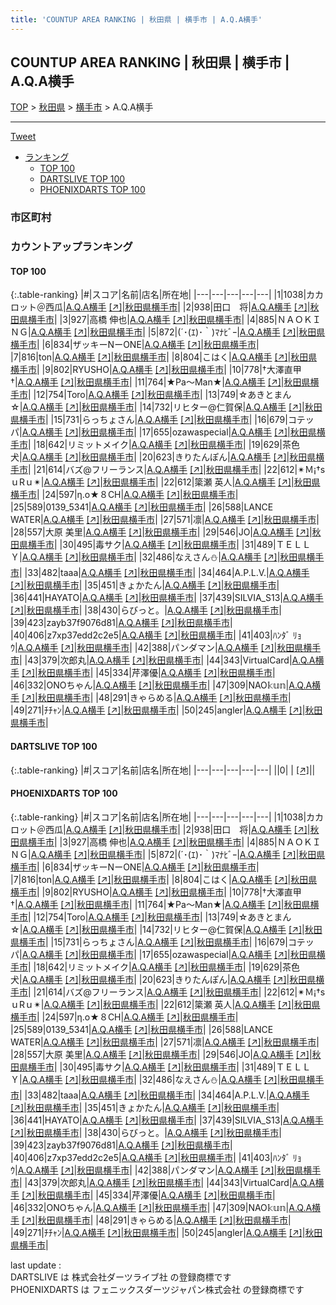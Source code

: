 ```yaml
---
title: 'COUNTUP AREA RANKING | 秋田県 | 横手市 | A.Q.A横手'
---
```

## COUNTUP AREA RANKING | 秋田県 | 横手市 | A.Q.A横手

[TOP](/darts/rank/) > [秋田県](/darts/rank/秋田県/) > [横手市](/darts/rank/秋田県/横手市/) > A.Q.A横手

___

<a href="https://twitter.com/share?ref_src=twsrc%5Etfw" data-text="COUNTUP AREA RANKING | 秋田県横手市A.Q.A横手" class="twitter-share-button" data-hashtags="DARTSLIVE,PHOENIXDARTS,darts,ダーツ" data-show-count="false">Tweet</a>

* [ランキング](#カウントアップランキング)
    * [TOP 100](#top-100)
    * [DARTSLIVE TOP 100](#dartslive-top-100)
    * [PHOENIXDARTS TOP 100](#phoenixdarts-top-100)

### 市区町村

<ul>

</ul>

### カウントアップランキング

#### TOP 100



{:.table-ranking}
|#|スコア|名前|店名|所在地|
|---|---|---|---|---|
|1|1038|<span class="rank-name-pd">カカロット＠西瓜</span>|<a href="/darts/rank/shops/10460.html">A.Q.A横手</a> <a href="https://vs.phoenixdarts.com/jp/shop/shopDetailInfo/s_10460?s_seq=10460">[↗]</a>|<a href="/darts/rank/秋田県/横手市">秋田県横手市</a>|
|2|938|<span class="rank-name-pd">田口　将</span>|<a href="/darts/rank/shops/10460.html">A.Q.A横手</a> <a href="https://vs.phoenixdarts.com/jp/shop/shopDetailInfo/s_10460?s_seq=10460">[↗]</a>|<a href="/darts/rank/秋田県/横手市">秋田県横手市</a>|
|3|927|<span class="rank-name-pd">高橋 伸也</span>|<a href="/darts/rank/shops/10460.html">A.Q.A横手</a> <a href="https://vs.phoenixdarts.com/jp/shop/shopDetailInfo/s_10460?s_seq=10460">[↗]</a>|<a href="/darts/rank/秋田県/横手市">秋田県横手市</a>|
|4|885|<span class="rank-name-pd">ＮＡＯＫＩＮＧ</span>|<a href="/darts/rank/shops/10460.html">A.Q.A横手</a> <a href="https://vs.phoenixdarts.com/jp/shop/shopDetailInfo/s_10460?s_seq=10460">[↗]</a>|<a href="/darts/rank/秋田県/横手市">秋田県横手市</a>|
|5|872|<span class="rank-name-pd">(´･(ｴ)･｀)ﾏﾅﾋﾞｰ</span>|<a href="/darts/rank/shops/10460.html">A.Q.A横手</a> <a href="https://vs.phoenixdarts.com/jp/shop/shopDetailInfo/s_10460?s_seq=10460">[↗]</a>|<a href="/darts/rank/秋田県/横手市">秋田県横手市</a>|
|6|834|<span class="rank-name-pd">ザッキーNーONE</span>|<a href="/darts/rank/shops/10460.html">A.Q.A横手</a> <a href="https://vs.phoenixdarts.com/jp/shop/shopDetailInfo/s_10460?s_seq=10460">[↗]</a>|<a href="/darts/rank/秋田県/横手市">秋田県横手市</a>|
|7|816|<span class="rank-name-pd">ton</span>|<a href="/darts/rank/shops/10460.html">A.Q.A横手</a> <a href="https://vs.phoenixdarts.com/jp/shop/shopDetailInfo/s_10460?s_seq=10460">[↗]</a>|<a href="/darts/rank/秋田県/横手市">秋田県横手市</a>|
|8|804|<span class="rank-name-pd">こはく</span>|<a href="/darts/rank/shops/10460.html">A.Q.A横手</a> <a href="https://vs.phoenixdarts.com/jp/shop/shopDetailInfo/s_10460?s_seq=10460">[↗]</a>|<a href="/darts/rank/秋田県/横手市">秋田県横手市</a>|
|9|802|<span class="rank-name-pd">RYUSHO</span>|<a href="/darts/rank/shops/10460.html">A.Q.A横手</a> <a href="https://vs.phoenixdarts.com/jp/shop/shopDetailInfo/s_10460?s_seq=10460">[↗]</a>|<a href="/darts/rank/秋田県/横手市">秋田県横手市</a>|
|10|778|<span class="rank-name-pd">†大澤直甲†</span>|<a href="/darts/rank/shops/10460.html">A.Q.A横手</a> <a href="https://vs.phoenixdarts.com/jp/shop/shopDetailInfo/s_10460?s_seq=10460">[↗]</a>|<a href="/darts/rank/秋田県/横手市">秋田県横手市</a>|
|11|764|<span class="rank-name-pd">★Pa～Man★</span>|<a href="/darts/rank/shops/10460.html">A.Q.A横手</a> <a href="https://vs.phoenixdarts.com/jp/shop/shopDetailInfo/s_10460?s_seq=10460">[↗]</a>|<a href="/darts/rank/秋田県/横手市">秋田県横手市</a>|
|12|754|<span class="rank-name-pd">Toro</span>|<a href="/darts/rank/shops/10460.html">A.Q.A横手</a> <a href="https://vs.phoenixdarts.com/jp/shop/shopDetailInfo/s_10460?s_seq=10460">[↗]</a>|<a href="/darts/rank/秋田県/横手市">秋田県横手市</a>|
|13|749|<span class="rank-name-pd">☆あきとまん☆</span>|<a href="/darts/rank/shops/10460.html">A.Q.A横手</a> <a href="https://vs.phoenixdarts.com/jp/shop/shopDetailInfo/s_10460?s_seq=10460">[↗]</a>|<a href="/darts/rank/秋田県/横手市">秋田県横手市</a>|
|14|732|<span class="rank-name-pd">リヒター@仁賀保</span>|<a href="/darts/rank/shops/10460.html">A.Q.A横手</a> <a href="https://vs.phoenixdarts.com/jp/shop/shopDetailInfo/s_10460?s_seq=10460">[↗]</a>|<a href="/darts/rank/秋田県/横手市">秋田県横手市</a>|
|15|731|<span class="rank-name-pd">らっちょさん</span>|<a href="/darts/rank/shops/10460.html">A.Q.A横手</a> <a href="https://vs.phoenixdarts.com/jp/shop/shopDetailInfo/s_10460?s_seq=10460">[↗]</a>|<a href="/darts/rank/秋田県/横手市">秋田県横手市</a>|
|16|679|<span class="rank-name-pd">コテッパ</span>|<a href="/darts/rank/shops/10460.html">A.Q.A横手</a> <a href="https://vs.phoenixdarts.com/jp/shop/shopDetailInfo/s_10460?s_seq=10460">[↗]</a>|<a href="/darts/rank/秋田県/横手市">秋田県横手市</a>|
|17|655|<span class="rank-name-pd">ozawaspecial</span>|<a href="/darts/rank/shops/10460.html">A.Q.A横手</a> <a href="https://vs.phoenixdarts.com/jp/shop/shopDetailInfo/s_10460?s_seq=10460">[↗]</a>|<a href="/darts/rank/秋田県/横手市">秋田県横手市</a>|
|18|642|<span class="rank-name-pd">リミットメイク</span>|<a href="/darts/rank/shops/10460.html">A.Q.A横手</a> <a href="https://vs.phoenixdarts.com/jp/shop/shopDetailInfo/s_10460?s_seq=10460">[↗]</a>|<a href="/darts/rank/秋田県/横手市">秋田県横手市</a>|
|19|629|<span class="rank-name-pd">茶色犬</span>|<a href="/darts/rank/shops/10460.html">A.Q.A横手</a> <a href="https://vs.phoenixdarts.com/jp/shop/shopDetailInfo/s_10460?s_seq=10460">[↗]</a>|<a href="/darts/rank/秋田県/横手市">秋田県横手市</a>|
|20|623|<span class="rank-name-pd">きりたんぽん</span>|<a href="/darts/rank/shops/10460.html">A.Q.A横手</a> <a href="https://vs.phoenixdarts.com/jp/shop/shopDetailInfo/s_10460?s_seq=10460">[↗]</a>|<a href="/darts/rank/秋田県/横手市">秋田県横手市</a>|
|21|614|<span class="rank-name-pd">バズ@フリーランス</span>|<a href="/darts/rank/shops/10460.html">A.Q.A横手</a> <a href="https://vs.phoenixdarts.com/jp/shop/shopDetailInfo/s_10460?s_seq=10460">[↗]</a>|<a href="/darts/rank/秋田県/横手市">秋田県横手市</a>|
|22|612|<span class="rank-name-pd">✴Ｍ¡†sｕRｕ✴</span>|<a href="/darts/rank/shops/10460.html">A.Q.A横手</a> <a href="https://vs.phoenixdarts.com/jp/shop/shopDetailInfo/s_10460?s_seq=10460">[↗]</a>|<a href="/darts/rank/秋田県/横手市">秋田県横手市</a>|
|22|612|<span class="rank-name-pd">簗瀬 英人</span>|<a href="/darts/rank/shops/10460.html">A.Q.A横手</a> <a href="https://vs.phoenixdarts.com/jp/shop/shopDetailInfo/s_10460?s_seq=10460">[↗]</a>|<a href="/darts/rank/秋田県/横手市">秋田県横手市</a>|
|24|597|<span class="rank-name-pd">η.ο★８CH</span>|<a href="/darts/rank/shops/10460.html">A.Q.A横手</a> <a href="https://vs.phoenixdarts.com/jp/shop/shopDetailInfo/s_10460?s_seq=10460">[↗]</a>|<a href="/darts/rank/秋田県/横手市">秋田県横手市</a>|
|25|589|<span class="rank-name-pd">0139_5341</span>|<a href="/darts/rank/shops/10460.html">A.Q.A横手</a> <a href="https://vs.phoenixdarts.com/jp/shop/shopDetailInfo/s_10460?s_seq=10460">[↗]</a>|<a href="/darts/rank/秋田県/横手市">秋田県横手市</a>|
|26|588|<span class="rank-name-pd">LANCE WATER</span>|<a href="/darts/rank/shops/10460.html">A.Q.A横手</a> <a href="https://vs.phoenixdarts.com/jp/shop/shopDetailInfo/s_10460?s_seq=10460">[↗]</a>|<a href="/darts/rank/秋田県/横手市">秋田県横手市</a>|
|27|571|<span class="rank-name-pd">凛</span>|<a href="/darts/rank/shops/10460.html">A.Q.A横手</a> <a href="https://vs.phoenixdarts.com/jp/shop/shopDetailInfo/s_10460?s_seq=10460">[↗]</a>|<a href="/darts/rank/秋田県/横手市">秋田県横手市</a>|
|28|557|<span class="rank-name-pd">大原 美里</span>|<a href="/darts/rank/shops/10460.html">A.Q.A横手</a> <a href="https://vs.phoenixdarts.com/jp/shop/shopDetailInfo/s_10460?s_seq=10460">[↗]</a>|<a href="/darts/rank/秋田県/横手市">秋田県横手市</a>|
|29|546|<span class="rank-name-pd">JO</span>|<a href="/darts/rank/shops/10460.html">A.Q.A横手</a> <a href="https://vs.phoenixdarts.com/jp/shop/shopDetailInfo/s_10460?s_seq=10460">[↗]</a>|<a href="/darts/rank/秋田県/横手市">秋田県横手市</a>|
|30|495|<span class="rank-name-pd">毒サク</span>|<a href="/darts/rank/shops/10460.html">A.Q.A横手</a> <a href="https://vs.phoenixdarts.com/jp/shop/shopDetailInfo/s_10460?s_seq=10460">[↗]</a>|<a href="/darts/rank/秋田県/横手市">秋田県横手市</a>|
|31|489|<span class="rank-name-pd">ＴＥＬＬＹ</span>|<a href="/darts/rank/shops/10460.html">A.Q.A横手</a> <a href="https://vs.phoenixdarts.com/jp/shop/shopDetailInfo/s_10460?s_seq=10460">[↗]</a>|<a href="/darts/rank/秋田県/横手市">秋田県横手市</a>|
|32|486|<span class="rank-name-pd">なえさん⛄️</span>|<a href="/darts/rank/shops/10460.html">A.Q.A横手</a> <a href="https://vs.phoenixdarts.com/jp/shop/shopDetailInfo/s_10460?s_seq=10460">[↗]</a>|<a href="/darts/rank/秋田県/横手市">秋田県横手市</a>|
|33|482|<span class="rank-name-pd">taaa</span>|<a href="/darts/rank/shops/10460.html">A.Q.A横手</a> <a href="https://vs.phoenixdarts.com/jp/shop/shopDetailInfo/s_10460?s_seq=10460">[↗]</a>|<a href="/darts/rank/秋田県/横手市">秋田県横手市</a>|
|34|464|<span class="rank-name-pd">A.P.L.V.</span>|<a href="/darts/rank/shops/10460.html">A.Q.A横手</a> <a href="https://vs.phoenixdarts.com/jp/shop/shopDetailInfo/s_10460?s_seq=10460">[↗]</a>|<a href="/darts/rank/秋田県/横手市">秋田県横手市</a>|
|35|451|<span class="rank-name-pd">きょかたん</span>|<a href="/darts/rank/shops/10460.html">A.Q.A横手</a> <a href="https://vs.phoenixdarts.com/jp/shop/shopDetailInfo/s_10460?s_seq=10460">[↗]</a>|<a href="/darts/rank/秋田県/横手市">秋田県横手市</a>|
|36|441|<span class="rank-name-pd">HAYATO</span>|<a href="/darts/rank/shops/10460.html">A.Q.A横手</a> <a href="https://vs.phoenixdarts.com/jp/shop/shopDetailInfo/s_10460?s_seq=10460">[↗]</a>|<a href="/darts/rank/秋田県/横手市">秋田県横手市</a>|
|37|439|<span class="rank-name-pd">SILVIA_S13</span>|<a href="/darts/rank/shops/10460.html">A.Q.A横手</a> <a href="https://vs.phoenixdarts.com/jp/shop/shopDetailInfo/s_10460?s_seq=10460">[↗]</a>|<a href="/darts/rank/秋田県/横手市">秋田県横手市</a>|
|38|430|<span class="rank-name-pd">らびっと。</span>|<a href="/darts/rank/shops/10460.html">A.Q.A横手</a> <a href="https://vs.phoenixdarts.com/jp/shop/shopDetailInfo/s_10460?s_seq=10460">[↗]</a>|<a href="/darts/rank/秋田県/横手市">秋田県横手市</a>|
|39|423|<span class="rank-name-pd">zayb37f9076d81</span>|<a href="/darts/rank/shops/10460.html">A.Q.A横手</a> <a href="https://vs.phoenixdarts.com/jp/shop/shopDetailInfo/s_10460?s_seq=10460">[↗]</a>|<a href="/darts/rank/秋田県/横手市">秋田県横手市</a>|
|40|406|<span class="rank-name-pd">z7xp37edd2c2e5</span>|<a href="/darts/rank/shops/10460.html">A.Q.A横手</a> <a href="https://vs.phoenixdarts.com/jp/shop/shopDetailInfo/s_10460?s_seq=10460">[↗]</a>|<a href="/darts/rank/秋田県/横手市">秋田県横手市</a>|
|41|403|<span class="rank-name-pd">ﾊﾝﾀﾞ ﾘｮｳ</span>|<a href="/darts/rank/shops/10460.html">A.Q.A横手</a> <a href="https://vs.phoenixdarts.com/jp/shop/shopDetailInfo/s_10460?s_seq=10460">[↗]</a>|<a href="/darts/rank/秋田県/横手市">秋田県横手市</a>|
|42|388|<span class="rank-name-pd">パンダマン</span>|<a href="/darts/rank/shops/10460.html">A.Q.A横手</a> <a href="https://vs.phoenixdarts.com/jp/shop/shopDetailInfo/s_10460?s_seq=10460">[↗]</a>|<a href="/darts/rank/秋田県/横手市">秋田県横手市</a>|
|43|379|<span class="rank-name-pd">次郎丸</span>|<a href="/darts/rank/shops/10460.html">A.Q.A横手</a> <a href="https://vs.phoenixdarts.com/jp/shop/shopDetailInfo/s_10460?s_seq=10460">[↗]</a>|<a href="/darts/rank/秋田県/横手市">秋田県横手市</a>|
|44|343|<span class="rank-name-pd">VirtualCard</span>|<a href="/darts/rank/shops/10460.html">A.Q.A横手</a> <a href="https://vs.phoenixdarts.com/jp/shop/shopDetailInfo/s_10460?s_seq=10460">[↗]</a>|<a href="/darts/rank/秋田県/横手市">秋田県横手市</a>|
|45|334|<span class="rank-name-pd">芹澤優</span>|<a href="/darts/rank/shops/10460.html">A.Q.A横手</a> <a href="https://vs.phoenixdarts.com/jp/shop/shopDetailInfo/s_10460?s_seq=10460">[↗]</a>|<a href="/darts/rank/秋田県/横手市">秋田県横手市</a>|
|46|332|<span class="rank-name-pd">ONOちゃん</span>|<a href="/darts/rank/shops/10460.html">A.Q.A横手</a> <a href="https://vs.phoenixdarts.com/jp/shop/shopDetailInfo/s_10460?s_seq=10460">[↗]</a>|<a href="/darts/rank/秋田県/横手市">秋田県横手市</a>|
|47|309|<span class="rank-name-pd">NAO𝕜𝕦𝕟</span>|<a href="/darts/rank/shops/10460.html">A.Q.A横手</a> <a href="https://vs.phoenixdarts.com/jp/shop/shopDetailInfo/s_10460?s_seq=10460">[↗]</a>|<a href="/darts/rank/秋田県/横手市">秋田県横手市</a>|
|48|291|<span class="rank-name-pd">きゃらめる</span>|<a href="/darts/rank/shops/10460.html">A.Q.A横手</a> <a href="https://vs.phoenixdarts.com/jp/shop/shopDetailInfo/s_10460?s_seq=10460">[↗]</a>|<a href="/darts/rank/秋田県/横手市">秋田県横手市</a>|
|49|271|<span class="rank-name-pd">ﾁﾁｬﾝ</span>|<a href="/darts/rank/shops/10460.html">A.Q.A横手</a> <a href="https://vs.phoenixdarts.com/jp/shop/shopDetailInfo/s_10460?s_seq=10460">[↗]</a>|<a href="/darts/rank/秋田県/横手市">秋田県横手市</a>|
|50|245|<span class="rank-name-pd">angler</span>|<a href="/darts/rank/shops/10460.html">A.Q.A横手</a> <a href="https://vs.phoenixdarts.com/jp/shop/shopDetailInfo/s_10460?s_seq=10460">[↗]</a>|<a href="/darts/rank/秋田県/横手市">秋田県横手市</a>|


#### DARTSLIVE TOP 100



{:.table-ranking}
|#|スコア|名前|店名|所在地|
|---|---|---|---|---|
||0|<span class="rank-name-dl"> </span>|<a href="/darts/rank/shops/.html"></a> <a href="">[↗]</a>|<a href="/darts/rank//"></a>|


#### PHOENIXDARTS TOP 100



{:.table-ranking}
|#|スコア|名前|店名|所在地|
|---|---|---|---|---|
|1|1038|<span class="rank-name-pd">カカロット＠西瓜</span>|<a href="/darts/rank/shops/10460.html">A.Q.A横手</a> <a href="https://vs.phoenixdarts.com/jp/shop/shopDetailInfo/s_10460?s_seq=10460">[↗]</a>|<a href="/darts/rank/秋田県/横手市">秋田県横手市</a>|
|2|938|<span class="rank-name-pd">田口　将</span>|<a href="/darts/rank/shops/10460.html">A.Q.A横手</a> <a href="https://vs.phoenixdarts.com/jp/shop/shopDetailInfo/s_10460?s_seq=10460">[↗]</a>|<a href="/darts/rank/秋田県/横手市">秋田県横手市</a>|
|3|927|<span class="rank-name-pd">高橋 伸也</span>|<a href="/darts/rank/shops/10460.html">A.Q.A横手</a> <a href="https://vs.phoenixdarts.com/jp/shop/shopDetailInfo/s_10460?s_seq=10460">[↗]</a>|<a href="/darts/rank/秋田県/横手市">秋田県横手市</a>|
|4|885|<span class="rank-name-pd">ＮＡＯＫＩＮＧ</span>|<a href="/darts/rank/shops/10460.html">A.Q.A横手</a> <a href="https://vs.phoenixdarts.com/jp/shop/shopDetailInfo/s_10460?s_seq=10460">[↗]</a>|<a href="/darts/rank/秋田県/横手市">秋田県横手市</a>|
|5|872|<span class="rank-name-pd">(´･(ｴ)･｀)ﾏﾅﾋﾞｰ</span>|<a href="/darts/rank/shops/10460.html">A.Q.A横手</a> <a href="https://vs.phoenixdarts.com/jp/shop/shopDetailInfo/s_10460?s_seq=10460">[↗]</a>|<a href="/darts/rank/秋田県/横手市">秋田県横手市</a>|
|6|834|<span class="rank-name-pd">ザッキーNーONE</span>|<a href="/darts/rank/shops/10460.html">A.Q.A横手</a> <a href="https://vs.phoenixdarts.com/jp/shop/shopDetailInfo/s_10460?s_seq=10460">[↗]</a>|<a href="/darts/rank/秋田県/横手市">秋田県横手市</a>|
|7|816|<span class="rank-name-pd">ton</span>|<a href="/darts/rank/shops/10460.html">A.Q.A横手</a> <a href="https://vs.phoenixdarts.com/jp/shop/shopDetailInfo/s_10460?s_seq=10460">[↗]</a>|<a href="/darts/rank/秋田県/横手市">秋田県横手市</a>|
|8|804|<span class="rank-name-pd">こはく</span>|<a href="/darts/rank/shops/10460.html">A.Q.A横手</a> <a href="https://vs.phoenixdarts.com/jp/shop/shopDetailInfo/s_10460?s_seq=10460">[↗]</a>|<a href="/darts/rank/秋田県/横手市">秋田県横手市</a>|
|9|802|<span class="rank-name-pd">RYUSHO</span>|<a href="/darts/rank/shops/10460.html">A.Q.A横手</a> <a href="https://vs.phoenixdarts.com/jp/shop/shopDetailInfo/s_10460?s_seq=10460">[↗]</a>|<a href="/darts/rank/秋田県/横手市">秋田県横手市</a>|
|10|778|<span class="rank-name-pd">†大澤直甲†</span>|<a href="/darts/rank/shops/10460.html">A.Q.A横手</a> <a href="https://vs.phoenixdarts.com/jp/shop/shopDetailInfo/s_10460?s_seq=10460">[↗]</a>|<a href="/darts/rank/秋田県/横手市">秋田県横手市</a>|
|11|764|<span class="rank-name-pd">★Pa～Man★</span>|<a href="/darts/rank/shops/10460.html">A.Q.A横手</a> <a href="https://vs.phoenixdarts.com/jp/shop/shopDetailInfo/s_10460?s_seq=10460">[↗]</a>|<a href="/darts/rank/秋田県/横手市">秋田県横手市</a>|
|12|754|<span class="rank-name-pd">Toro</span>|<a href="/darts/rank/shops/10460.html">A.Q.A横手</a> <a href="https://vs.phoenixdarts.com/jp/shop/shopDetailInfo/s_10460?s_seq=10460">[↗]</a>|<a href="/darts/rank/秋田県/横手市">秋田県横手市</a>|
|13|749|<span class="rank-name-pd">☆あきとまん☆</span>|<a href="/darts/rank/shops/10460.html">A.Q.A横手</a> <a href="https://vs.phoenixdarts.com/jp/shop/shopDetailInfo/s_10460?s_seq=10460">[↗]</a>|<a href="/darts/rank/秋田県/横手市">秋田県横手市</a>|
|14|732|<span class="rank-name-pd">リヒター@仁賀保</span>|<a href="/darts/rank/shops/10460.html">A.Q.A横手</a> <a href="https://vs.phoenixdarts.com/jp/shop/shopDetailInfo/s_10460?s_seq=10460">[↗]</a>|<a href="/darts/rank/秋田県/横手市">秋田県横手市</a>|
|15|731|<span class="rank-name-pd">らっちょさん</span>|<a href="/darts/rank/shops/10460.html">A.Q.A横手</a> <a href="https://vs.phoenixdarts.com/jp/shop/shopDetailInfo/s_10460?s_seq=10460">[↗]</a>|<a href="/darts/rank/秋田県/横手市">秋田県横手市</a>|
|16|679|<span class="rank-name-pd">コテッパ</span>|<a href="/darts/rank/shops/10460.html">A.Q.A横手</a> <a href="https://vs.phoenixdarts.com/jp/shop/shopDetailInfo/s_10460?s_seq=10460">[↗]</a>|<a href="/darts/rank/秋田県/横手市">秋田県横手市</a>|
|17|655|<span class="rank-name-pd">ozawaspecial</span>|<a href="/darts/rank/shops/10460.html">A.Q.A横手</a> <a href="https://vs.phoenixdarts.com/jp/shop/shopDetailInfo/s_10460?s_seq=10460">[↗]</a>|<a href="/darts/rank/秋田県/横手市">秋田県横手市</a>|
|18|642|<span class="rank-name-pd">リミットメイク</span>|<a href="/darts/rank/shops/10460.html">A.Q.A横手</a> <a href="https://vs.phoenixdarts.com/jp/shop/shopDetailInfo/s_10460?s_seq=10460">[↗]</a>|<a href="/darts/rank/秋田県/横手市">秋田県横手市</a>|
|19|629|<span class="rank-name-pd">茶色犬</span>|<a href="/darts/rank/shops/10460.html">A.Q.A横手</a> <a href="https://vs.phoenixdarts.com/jp/shop/shopDetailInfo/s_10460?s_seq=10460">[↗]</a>|<a href="/darts/rank/秋田県/横手市">秋田県横手市</a>|
|20|623|<span class="rank-name-pd">きりたんぽん</span>|<a href="/darts/rank/shops/10460.html">A.Q.A横手</a> <a href="https://vs.phoenixdarts.com/jp/shop/shopDetailInfo/s_10460?s_seq=10460">[↗]</a>|<a href="/darts/rank/秋田県/横手市">秋田県横手市</a>|
|21|614|<span class="rank-name-pd">バズ@フリーランス</span>|<a href="/darts/rank/shops/10460.html">A.Q.A横手</a> <a href="https://vs.phoenixdarts.com/jp/shop/shopDetailInfo/s_10460?s_seq=10460">[↗]</a>|<a href="/darts/rank/秋田県/横手市">秋田県横手市</a>|
|22|612|<span class="rank-name-pd">✴Ｍ¡†sｕRｕ✴</span>|<a href="/darts/rank/shops/10460.html">A.Q.A横手</a> <a href="https://vs.phoenixdarts.com/jp/shop/shopDetailInfo/s_10460?s_seq=10460">[↗]</a>|<a href="/darts/rank/秋田県/横手市">秋田県横手市</a>|
|22|612|<span class="rank-name-pd">簗瀬 英人</span>|<a href="/darts/rank/shops/10460.html">A.Q.A横手</a> <a href="https://vs.phoenixdarts.com/jp/shop/shopDetailInfo/s_10460?s_seq=10460">[↗]</a>|<a href="/darts/rank/秋田県/横手市">秋田県横手市</a>|
|24|597|<span class="rank-name-pd">η.ο★８CH</span>|<a href="/darts/rank/shops/10460.html">A.Q.A横手</a> <a href="https://vs.phoenixdarts.com/jp/shop/shopDetailInfo/s_10460?s_seq=10460">[↗]</a>|<a href="/darts/rank/秋田県/横手市">秋田県横手市</a>|
|25|589|<span class="rank-name-pd">0139_5341</span>|<a href="/darts/rank/shops/10460.html">A.Q.A横手</a> <a href="https://vs.phoenixdarts.com/jp/shop/shopDetailInfo/s_10460?s_seq=10460">[↗]</a>|<a href="/darts/rank/秋田県/横手市">秋田県横手市</a>|
|26|588|<span class="rank-name-pd">LANCE WATER</span>|<a href="/darts/rank/shops/10460.html">A.Q.A横手</a> <a href="https://vs.phoenixdarts.com/jp/shop/shopDetailInfo/s_10460?s_seq=10460">[↗]</a>|<a href="/darts/rank/秋田県/横手市">秋田県横手市</a>|
|27|571|<span class="rank-name-pd">凛</span>|<a href="/darts/rank/shops/10460.html">A.Q.A横手</a> <a href="https://vs.phoenixdarts.com/jp/shop/shopDetailInfo/s_10460?s_seq=10460">[↗]</a>|<a href="/darts/rank/秋田県/横手市">秋田県横手市</a>|
|28|557|<span class="rank-name-pd">大原 美里</span>|<a href="/darts/rank/shops/10460.html">A.Q.A横手</a> <a href="https://vs.phoenixdarts.com/jp/shop/shopDetailInfo/s_10460?s_seq=10460">[↗]</a>|<a href="/darts/rank/秋田県/横手市">秋田県横手市</a>|
|29|546|<span class="rank-name-pd">JO</span>|<a href="/darts/rank/shops/10460.html">A.Q.A横手</a> <a href="https://vs.phoenixdarts.com/jp/shop/shopDetailInfo/s_10460?s_seq=10460">[↗]</a>|<a href="/darts/rank/秋田県/横手市">秋田県横手市</a>|
|30|495|<span class="rank-name-pd">毒サク</span>|<a href="/darts/rank/shops/10460.html">A.Q.A横手</a> <a href="https://vs.phoenixdarts.com/jp/shop/shopDetailInfo/s_10460?s_seq=10460">[↗]</a>|<a href="/darts/rank/秋田県/横手市">秋田県横手市</a>|
|31|489|<span class="rank-name-pd">ＴＥＬＬＹ</span>|<a href="/darts/rank/shops/10460.html">A.Q.A横手</a> <a href="https://vs.phoenixdarts.com/jp/shop/shopDetailInfo/s_10460?s_seq=10460">[↗]</a>|<a href="/darts/rank/秋田県/横手市">秋田県横手市</a>|
|32|486|<span class="rank-name-pd">なえさん⛄️</span>|<a href="/darts/rank/shops/10460.html">A.Q.A横手</a> <a href="https://vs.phoenixdarts.com/jp/shop/shopDetailInfo/s_10460?s_seq=10460">[↗]</a>|<a href="/darts/rank/秋田県/横手市">秋田県横手市</a>|
|33|482|<span class="rank-name-pd">taaa</span>|<a href="/darts/rank/shops/10460.html">A.Q.A横手</a> <a href="https://vs.phoenixdarts.com/jp/shop/shopDetailInfo/s_10460?s_seq=10460">[↗]</a>|<a href="/darts/rank/秋田県/横手市">秋田県横手市</a>|
|34|464|<span class="rank-name-pd">A.P.L.V.</span>|<a href="/darts/rank/shops/10460.html">A.Q.A横手</a> <a href="https://vs.phoenixdarts.com/jp/shop/shopDetailInfo/s_10460?s_seq=10460">[↗]</a>|<a href="/darts/rank/秋田県/横手市">秋田県横手市</a>|
|35|451|<span class="rank-name-pd">きょかたん</span>|<a href="/darts/rank/shops/10460.html">A.Q.A横手</a> <a href="https://vs.phoenixdarts.com/jp/shop/shopDetailInfo/s_10460?s_seq=10460">[↗]</a>|<a href="/darts/rank/秋田県/横手市">秋田県横手市</a>|
|36|441|<span class="rank-name-pd">HAYATO</span>|<a href="/darts/rank/shops/10460.html">A.Q.A横手</a> <a href="https://vs.phoenixdarts.com/jp/shop/shopDetailInfo/s_10460?s_seq=10460">[↗]</a>|<a href="/darts/rank/秋田県/横手市">秋田県横手市</a>|
|37|439|<span class="rank-name-pd">SILVIA_S13</span>|<a href="/darts/rank/shops/10460.html">A.Q.A横手</a> <a href="https://vs.phoenixdarts.com/jp/shop/shopDetailInfo/s_10460?s_seq=10460">[↗]</a>|<a href="/darts/rank/秋田県/横手市">秋田県横手市</a>|
|38|430|<span class="rank-name-pd">らびっと。</span>|<a href="/darts/rank/shops/10460.html">A.Q.A横手</a> <a href="https://vs.phoenixdarts.com/jp/shop/shopDetailInfo/s_10460?s_seq=10460">[↗]</a>|<a href="/darts/rank/秋田県/横手市">秋田県横手市</a>|
|39|423|<span class="rank-name-pd">zayb37f9076d81</span>|<a href="/darts/rank/shops/10460.html">A.Q.A横手</a> <a href="https://vs.phoenixdarts.com/jp/shop/shopDetailInfo/s_10460?s_seq=10460">[↗]</a>|<a href="/darts/rank/秋田県/横手市">秋田県横手市</a>|
|40|406|<span class="rank-name-pd">z7xp37edd2c2e5</span>|<a href="/darts/rank/shops/10460.html">A.Q.A横手</a> <a href="https://vs.phoenixdarts.com/jp/shop/shopDetailInfo/s_10460?s_seq=10460">[↗]</a>|<a href="/darts/rank/秋田県/横手市">秋田県横手市</a>|
|41|403|<span class="rank-name-pd">ﾊﾝﾀﾞ ﾘｮｳ</span>|<a href="/darts/rank/shops/10460.html">A.Q.A横手</a> <a href="https://vs.phoenixdarts.com/jp/shop/shopDetailInfo/s_10460?s_seq=10460">[↗]</a>|<a href="/darts/rank/秋田県/横手市">秋田県横手市</a>|
|42|388|<span class="rank-name-pd">パンダマン</span>|<a href="/darts/rank/shops/10460.html">A.Q.A横手</a> <a href="https://vs.phoenixdarts.com/jp/shop/shopDetailInfo/s_10460?s_seq=10460">[↗]</a>|<a href="/darts/rank/秋田県/横手市">秋田県横手市</a>|
|43|379|<span class="rank-name-pd">次郎丸</span>|<a href="/darts/rank/shops/10460.html">A.Q.A横手</a> <a href="https://vs.phoenixdarts.com/jp/shop/shopDetailInfo/s_10460?s_seq=10460">[↗]</a>|<a href="/darts/rank/秋田県/横手市">秋田県横手市</a>|
|44|343|<span class="rank-name-pd">VirtualCard</span>|<a href="/darts/rank/shops/10460.html">A.Q.A横手</a> <a href="https://vs.phoenixdarts.com/jp/shop/shopDetailInfo/s_10460?s_seq=10460">[↗]</a>|<a href="/darts/rank/秋田県/横手市">秋田県横手市</a>|
|45|334|<span class="rank-name-pd">芹澤優</span>|<a href="/darts/rank/shops/10460.html">A.Q.A横手</a> <a href="https://vs.phoenixdarts.com/jp/shop/shopDetailInfo/s_10460?s_seq=10460">[↗]</a>|<a href="/darts/rank/秋田県/横手市">秋田県横手市</a>|
|46|332|<span class="rank-name-pd">ONOちゃん</span>|<a href="/darts/rank/shops/10460.html">A.Q.A横手</a> <a href="https://vs.phoenixdarts.com/jp/shop/shopDetailInfo/s_10460?s_seq=10460">[↗]</a>|<a href="/darts/rank/秋田県/横手市">秋田県横手市</a>|
|47|309|<span class="rank-name-pd">NAO𝕜𝕦𝕟</span>|<a href="/darts/rank/shops/10460.html">A.Q.A横手</a> <a href="https://vs.phoenixdarts.com/jp/shop/shopDetailInfo/s_10460?s_seq=10460">[↗]</a>|<a href="/darts/rank/秋田県/横手市">秋田県横手市</a>|
|48|291|<span class="rank-name-pd">きゃらめる</span>|<a href="/darts/rank/shops/10460.html">A.Q.A横手</a> <a href="https://vs.phoenixdarts.com/jp/shop/shopDetailInfo/s_10460?s_seq=10460">[↗]</a>|<a href="/darts/rank/秋田県/横手市">秋田県横手市</a>|
|49|271|<span class="rank-name-pd">ﾁﾁｬﾝ</span>|<a href="/darts/rank/shops/10460.html">A.Q.A横手</a> <a href="https://vs.phoenixdarts.com/jp/shop/shopDetailInfo/s_10460?s_seq=10460">[↗]</a>|<a href="/darts/rank/秋田県/横手市">秋田県横手市</a>|
|50|245|<span class="rank-name-pd">angler</span>|<a href="/darts/rank/shops/10460.html">A.Q.A横手</a> <a href="https://vs.phoenixdarts.com/jp/shop/shopDetailInfo/s_10460?s_seq=10460">[↗]</a>|<a href="/darts/rank/秋田県/横手市">秋田県横手市</a>|


<div class="footer border-top border-gray-light mt-5 pt-3 text-right text-gray">
    last update : <span style="font-weight: italic" id="foot_last_modified"></span><br />
    DARTSLIVE は 株式会社ダーツライブ社 の登録商標です<br />
    PHOENIXDARTS は フェニックスダーツジャパン株式会社 の登録商標です<br />
</div>

<script src="https://cdnjs.cloudflare.com/ajax/libs/jquery.tablesorter/2.31.3/js/jquery.tablesorter.min.js" integrity="sha512-qzgd5cYSZcosqpzpn7zF2ZId8f/8CHmFKZ8j7mU4OUXTNRd5g+ZHBPsgKEwoqxCtdQvExE5LprwwPAgoicguNg==" crossorigin="anonymous" referrerpolicy="no-referrer"></script>
<link rel="stylesheet" href="https://cdnjs.cloudflare.com/ajax/libs/jquery.tablesorter/2.31.3/css/theme.default.min.css" integrity="sha512-wghhOJkjQX0Lh3NSWvNKeZ0ZpNn+SPVXX1Qyc9OCaogADktxrBiBdKGDoqVUOyhStvMBmJQ8ZdMHiR3wuEq8+w==" crossorigin="anonymous" referrerpolicy="no-referrer" />
<script>
$(function() {
    $(".table-ranking").tablesorter({sortList:[[0, 0]]});
    $("#foot_last_modified").text(formatDate(new Date(document.lastModified), 'yyyy-MM-dd HH:mm:ss'));
});
</script>

<script async src="https://platform.twitter.com/widgets.js" charset="utf-8"></script>
